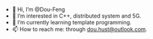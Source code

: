 - 👋 Hi, I’m @Dou-Feng
- 👀 I’m interested in C++, distributed system and 5G.
- 🌱 I’m currently learning template programming.
- 📫 How to reach me: through dou.hust@outlook.com.

<!---
Dou-Feng/Dou-Feng is a ✨ special ✨ repository because its `README.md` (this file) appears on your GitHub profile.
You can click the Preview link to take a look at your changes.
--->
